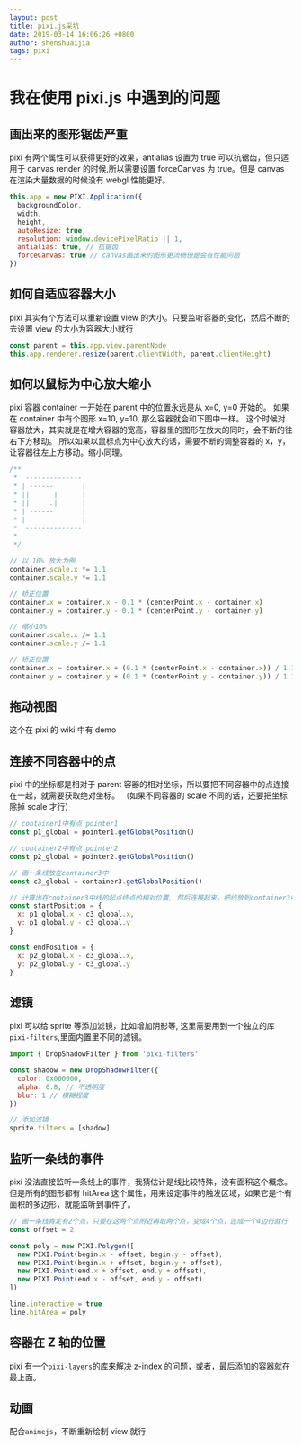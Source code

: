 ```yaml
---
layout: post
title: pixi.js采坑
date: 2019-03-14 16:06:26 +0800
author: shenshuaijia
tags: pixi
---
```


# 我在使用 pixi.js 中遇到的问题

## 画出来的图形锯齿严重

pixi 有两个属性可以获得更好的效果，antialias 设置为 true 可以抗锯齿，但只适用于 canvas render 的时候,所以需要设置 forceCanvas 为 true。但是 canvas 在渲染大量数据的时候没有 webgl 性能更好。

```javascript
this.app = new PIXI.Application({
  backgroundColor,
  width,
  height,
  autoResize: true,
  resolution: window.devicePixelRatio || 1,
  antialias: true, // 抗锯齿
  forceCanvas: true // canvas画出来的图形更流畅但是会有性能问题
})
```

## 如何自适应容器大小

pixi 其实有个方法可以重新设置 view 的大小。只要监听容器的变化，然后不断的去设置 view 的大小为容器大小就行

```javascript
const parent = this.app.view.parentNode
this.app.renderer.resize(parent.clientWidth, parent.clientHeight)
```

## 如何以鼠标为中心放大缩小

pixi 容器 container 一开始在 parent 中的位置永远是从 x=0, y=0 开始的。
如果在 container 中有个图形 x=10, y=10, 那么容器就会和下图中一样。
这个时候对容器放大，其实就是在增大容器的宽高，容器里的图形在放大的同时，会不断的往右下方移动。
所以如果以鼠标点为中心放大的话，需要不断的调整容器的 x，y，让容器往左上方移动。缩小同理。

```javascript
/**
 *  --------------
 * | ------       |
 * ||      |      |
 * ||     .|      |
 * | ------       |
 * |              |
 *  --------------
 *
 */

// 以 10% 放大为例
container.scale.x *= 1.1
container.scale.y *= 1.1

// 矫正位置
container.x = container.x - 0.1 * (centerPoint.x - container.x)
container.y = container.y - 0.1 * (centerPoint.y - container.y)

// 缩小10%
container.scale.x /= 1.1
container.scale.y /= 1.1

// 矫正位置
container.x = container.x + (0.1 * (centerPoint.x - container.x)) / 1.1
container.y = container.y + (0.1 * (centerPoint.y - container.y)) / 1.1
```

## 拖动视图

这个在 pixi 的 wiki 中有 demo

## 连接不同容器中的点

pixi 中的坐标都是相对于 parent 容器的相对坐标，所以要把不同容器中的点连接在一起，就需要获取绝对坐标。
（如果不同容器的 scale 不同的话，还要把坐标除掉 scale 才行）

```javascript
// container1中有点 pointer1
const p1_global = pointer1.getGlobalPosition()

// container2中有点 pointer2
const p2_global = pointer2.getGlobalPosition()

// 画一条线放在container3中
const c3_global = container3.getGlobalPosition()

// 计算出在container3中线的起点终点的相对位置, 然后连接起来，把线放到container3中
const startPosition = {
  x: p1_global.x - c3_global.x,
  y: p1_global.y - c3_global.y
}

const endPosition = {
  x: p2_global.x - c3_global.x,
  y: p2_global.y - c3_global.y
}
```

## 滤镜

pixi 可以给 sprite 等添加滤镜，比如增加阴影等, 这里需要用到一个独立的库`pixi-filters`,里面内置里不同的滤镜。

```javascript
import { DropShadowFilter } from 'pixi-filters'

const shadow = new DropShadowFilter({
  color: 0x000000,
  alpha: 0.8, // 不透明度
  blur: 1 // 模糊程度
})

// 添加滤镜
sprite.filters = [shadow]
```

## 监听一条线的事件

pixi 没法直接监听一条线上的事件，我猜估计是线比较特殊，没有面积这个概念。
但是所有的图形都有 hitArea 这个属性，用来设定事件的触发区域，如果它是个有面积的多边形，就能监听到事件了。

```javascript
// 画一条线肯定有2个点，只要在这两个点附近再取两个点，变成4个点，连成一个4边行就行
const offset = 2

const poly = new PIXI.Polygon([
  new PIXI.Point(begin.x - offset, begin.y - offset),
  new PIXI.Point(begin.x + offset, begin.y + offset),
  new PIXI.Point(end.x + offset, end.y + offset),
  new PIXI.Point(end.x - offset, end.y - offset)
])

line.interactive = true
line.hitArea = poly
```

## 容器在 Z 轴的位置

pixi 有一个`pixi-layers`的库来解决 z-index 的问题，或者，最后添加的容器就在最上面。

## 动画

配合`animejs`，不断重新绘制 view 就行

